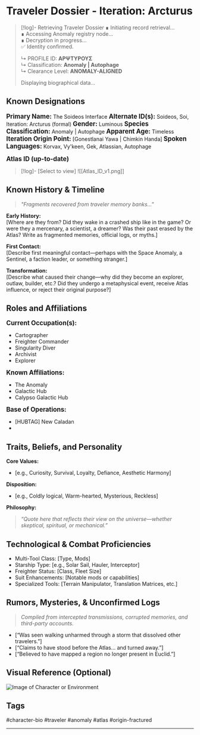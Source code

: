 # Traveler Dossier - Iteration: Arcturus

> [!log]- Retrieving Traveler Dossier
> ∎ Initiating record retrieval...  
> ∎ Accessing Anomaly registry node...  
> ∎ Decryption in progress...  
> ✅ Identity confirmed.  
>  
> ↳ PROFILE ID: **ΑΡΨΤΥΡΟΥΣ**  
> ↳ Classification: **Anomaly | Autophage**  
> ↳ Clearance Level: **ANOMALY-ALIGNED**  
>  
> Displaying biographical data...

## Known Designations
<big>**Primary Name:**</big> The Soideos Interface
<big>**Alternate ID(s):**</big> Soideos, Soi, Iteration: Arcturus (formal)
<big>**Gender:**</big> Luminous
<big>**Species Classification:**</big> Anomaly | Autophage
<big>**Apparent Age:**</big> Timeless 
<big>**Iteration Origin Point:**</big> [Gonestlanai Yawa | Chimkin Handa]
<big>**Spoken Languages:**</big> Korvax, Vy'keen, Gek, Atlassian, Autophage

<big>**Atlas ID (up-to-date)**</big>
> [!log]- [Select to view]
> ![[Atlas_ID_v1.png]]

## Known History & Timeline

> _"Fragments recovered from traveler memory banks..."_

**Early History:**  
[Where are they from? Did they wake in a crashed ship like in the game? Or were they a mercenary, a scientist, a dreamer? Was their past erased by the Atlas? Write as fragmented memories, official logs, or myths.]

**First Contact:**  
[Describe first meaningful contact—perhaps with the Space Anomaly, a Sentinel, a faction leader, or something stranger.]

**Transformation:**  
[Describe what caused their change—why did they become an explorer, outlaw, builder, etc.? Did they undergo a metaphysical event, receive Atlas influence, or reject their original purpose?]

## Roles and Affiliations
<big>**Current Occupation(s):** </big>
- Cartographer
- Freighter Commander
- Singularity Diver
- Archivist
- Explorer

<big>**Known Affiliations:**</big>
- The Anomaly
- Galactic Hub
- Calypso Galactic Hub

<big>**Base of Operations:**</big>
- [HUBTAG] New Caladan
- 

## Traits, Beliefs, and Personality
**Core Values:**  
- [e.g., Curiosity, Survival, Loyalty, Defiance, Aesthetic Harmony]

**Disposition:**  
- [e.g., Coldly logical, Warm-hearted, Mysterious, Reckless]

**Philosophy:**  
> _“Quote here that reflects their view on the universe—whether skeptical, spiritual, or mechanical.”_

## Technological & Combat Proficiencies
- Multi-Tool Class: [Type, Mods]
- Starship Type: [e.g., Solar Sail, Hauler, Interceptor]
- Freighter Status: [Class, Fleet Size]
- Suit Enhancements: [Notable mods or capabilities]
- Specialized Tools: [Terrain Manipulator, Translation Matrices, etc.]

## Rumors, Mysteries, & Unconfirmed Logs
> _Compiled from intercepted transmissions, corrupted memories, and third-party accounts._

- [“Was seen walking unharmed through a storm that dissolved other travelers.”]  
- [“Claims to have stood before the Atlas... and turned away.”]  
- [“Believed to have mapped a region no longer present in Euclid.”]

## Visual Reference (Optional)
![Image of Character or Environment](path/to/image)

## Tags
#character-bio #traveler #anomaly #atlas #origin-fractured

---